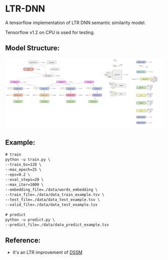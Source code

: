 # LTR-DNN

A tensorflow implementation of LTR DNN semantic similarity model.  

Tensorflow v1.2 on CPU is used for testing.

## Model Structure:
![Model Structure](./graph.png) 

## Example:

```shell
# train
python -u train.py \
--train_bs=128 \
--max_epoch=25 \
--eps=0.2 \
--eval_steps=20 \
--max_iter=1000 \
--embedding_file=./data/words_embedding \
--train_file=./data/data_train_example.tsv \
--test_file=./data/data_test_example.tsv \
--valid_file=./data/data_test_example.tsv

# predict
python -u predict.py \
--predict_file=./data/data_predict_example.tsv
```


## Reference:

- It's an LTR improvement of [DSSM](https://www.microsoft.com/en-us/research/wp-content/uploads/2016/02/cikm2013_DSSM_fullversion.pdf)


